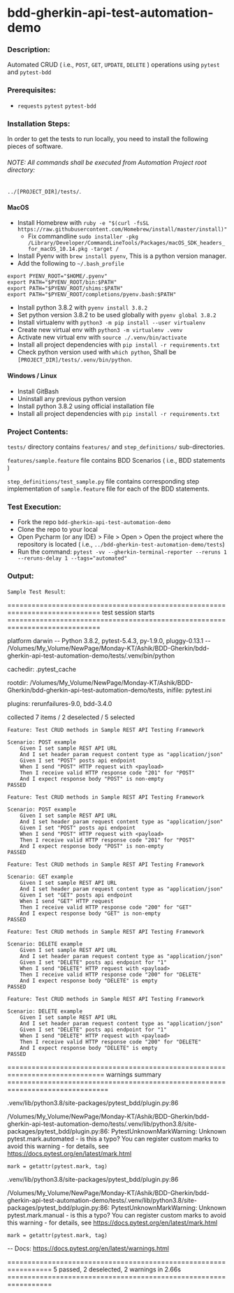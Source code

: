 # **bdd-gherkin-api-test-automation-demo**

### Description:

Automated CRUD ( i.e., `POST`, `GET`, `UPDATE`, `DELETE` ) operations using `pytest` and `pytest-bdd`

### Prerequisites:

- `requests` `pytest` `pytest-bdd`

### Installation Steps:

In order to get the tests to run locally, you need to install the following pieces of software.

###### NOTE: All commands shall be executed from Automation Project root directory:

`../[PROJECT_DIR]/tests/`.

#### MacOS

- Install Homebrew with `ruby -e "$(curl -fsSL https://raw.githubusercontent.com/Homebrew/install/master/install)"`
    - Fix commandline `sudo installer -pkg /Library/Developer/CommandLineTools/Packages/macOS_SDK_headers_for_macOS_10.14.pkg -target /`
- Install Pyenv with `brew install pyenv`, This is a python version manager.
- Add the following to `~/.bash_profile`
```.env
export PYENV_ROOT="$HOME/.pyenv"
export PATH="$PYENV_ROOT/bin:$PATH"
export PATH="$PYENV_ROOT/shims:$PATH"
export PATH="$PYENV_ROOT/completions/pyenv.bash:$PATH"
```
- Install python 3.8.2 with `pyenv install 3.8.2`
- Set python version 3.8.2 to be used globally with `pyenv global 3.8.2`
- Install virtualenv with `python3 -m pip install --user virtualenv`
- Create new virtual env with `python3 -m virtualenv .venv`
- Activate new virtual env with `source ./.venv/bin/activate`
- Install all project dependencies with `pip install -r requirements.txt`
- Check python version used with `which python`, Shall be `[PROJECT_DIR]/tests/.venv/bin/python`.

#### Windows / Linux

- Install GitBash
- Uninstall any previous python version
- Install python 3.8.2 using official installation file
- Install all project dependencies with `pip install -r requirements.txt`


### Project Contents:

`tests/` directory contains `features/` and `step_definitions/` sub-directories.

`features/sample.feature` file contains BDD Scenarios ( i.e., BDD statements )

`step_definitions/test_sample.py` file contains corresponding step implementation of `sample.feature` file for each of the BDD statements.

### Test Execution:

- Fork the repo `bdd-gherkin-api-test-automation-demo`
- Clone the repo to your local
- Open Pycharm (or any IDE) > File > Open > Open the project where the repository is located ( i.e., `../bdd-gherkin-test-automation-demo/tests`)
- Run the command: `pytest -vv --gherkin-terminal-reporter --reruns 1 --reruns-delay 1 --tags="automated"`


### Output:

`Sample Test Result`:

============================================================================= test session starts =============================================================================

platform darwin -- Python 3.8.2, pytest-5.4.3, py-1.9.0, pluggy-0.13.1 -- /Volumes/My_Volume/NewPage/Monday-KT/Ashik/BDD-Gherkin/bdd-gherkin-api-test-automation-demo/tests/.venv/bin/python

cachedir: .pytest_cache

rootdir: /Volumes/My_Volume/NewPage/Monday-KT/Ashik/BDD-Gherkin/bdd-gherkin-api-test-automation-demo/tests, inifile: pytest.ini

plugins: rerunfailures-9.0, bdd-3.4.0

collected 7 items / 2 deselected / 5 selected                                                                                                                                 

`Feature: Test CRUD methods in Sample REST API Testing Framework`

    Scenario: POST example
        Given I set sample REST API URL
        And I set header param request content type as "application/json"
        Given I set "POST" posts api endpoint
        When I send "POST" HTTP request with <payload>
        Then I receive valid HTTP response code "201" for "POST"
        And I expect response body "POST" is non-empty
    PASSED

`Feature: Test CRUD methods in Sample REST API Testing Framework`

    Scenario: POST example
        Given I set sample REST API URL
        And I set header param request content type as "application/json"
        Given I set "POST" posts api endpoint
        When I send "POST" HTTP request with <payload>
        Then I receive valid HTTP response code "201" for "POST"
        And I expect response body "POST" is non-empty
    PASSED

`Feature: Test CRUD methods in Sample REST API Testing Framework`

    Scenario: GET example
        Given I set sample REST API URL
        And I set header param request content type as "application/json"
        Given I set "GET" posts api endpoint
        When I send "GET" HTTP request
        Then I receive valid HTTP response code "200" for "GET"
        And I expect response body "GET" is non-empty
    PASSED

`Feature: Test CRUD methods in Sample REST API Testing Framework`

    Scenario: DELETE example
        Given I set sample REST API URL
        And I set header param request content type as "application/json"
        Given I set "DELETE" posts api endpoint for "1"
        When I send "DELETE" HTTP request with <payload>
        Then I receive valid HTTP response code "200" for "DELETE"
        And I expect response body "DELETE" is empty
    PASSED

`Feature: Test CRUD methods in Sample REST API Testing Framework`

    Scenario: DELETE example
        Given I set sample REST API URL
        And I set header param request content type as "application/json"
        Given I set "DELETE" posts api endpoint for "1"
        When I send "DELETE" HTTP request with <payload>
        Then I receive valid HTTP response code "200" for "DELETE"
        And I expect response body "DELETE" is empty
    PASSED


============================================================================== warnings summary ===============================================================================

.venv/lib/python3.8/site-packages/pytest_bdd/plugin.py:86

  /Volumes/My_Volume/NewPage/Monday-KT/Ashik/BDD-Gherkin/bdd-gherkin-api-test-automation-demo/tests/.venv/lib/python3.8/site-packages/pytest_bdd/plugin.py:86: PytestUnknownMarkWarning: Unknown pytest.mark.automated - is this a typo?  You can register custom marks to avoid this warning - for details, see https://docs.pytest.org/en/latest/mark.html
    
    mark = getattr(pytest.mark, tag)

.venv/lib/python3.8/site-packages/pytest_bdd/plugin.py:86

  /Volumes/My_Volume/NewPage/Monday-KT/Ashik/BDD-Gherkin/bdd-gherkin-api-test-automation-demo/tests/.venv/lib/python3.8/site-packages/pytest_bdd/plugin.py:86: PytestUnknownMarkWarning: Unknown pytest.mark.manual - is this a typo?  You can register custom marks to avoid this warning - for details, see https://docs.pytest.org/en/latest/mark.html
    
    mark = getattr(pytest.mark, tag)

-- Docs: https://docs.pytest.org/en/latest/warnings.html

================================================================= 5 passed, 2 deselected, 2 warnings in 2.66s =================================================================